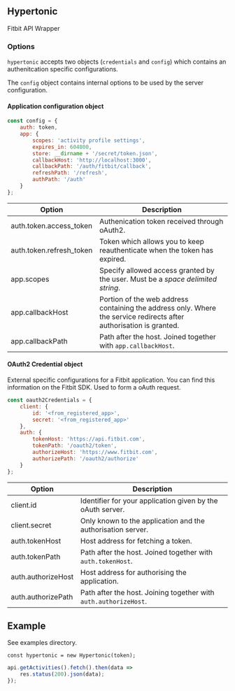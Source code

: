 
## Hypertonic

Fitbit API Wrapper

### Options

`hypertonic` accepts two objects (`credentials` and `config`) which contains an authenitcation specific configurations.

The `config` object contains internal options to be used by the server configuration.

#### Application configuration object

``` javascript
const config = {
    auth: token,
    app: {
        scopes: 'activity profile settings',
        expires_in: 604800,
        store: __dirname + '/secret/token.json',
        callbackHost: 'http://localhost:3000',
        callbackPath: '/auth/fitbit/callback',
        refreshPath: '/refresh',
        authPath: '/auth'
    }
};
```

| Option                   | Description                                                                                                         |
| ------------------------ | ------------------------------------------------------------------------------------------------------------------- |
| auth.token.access_token  | Authenication token received through oAuth2.                                                                        |
| auth.token.refresh_token | Token which allows you to keep reauthenticate when the token has expired.                                           |
| app.scopes               | Specify allowed access granted by the user. Must be a <i>space delimited string</i>.                                |
| app.callbackHost         | Portion of the web address containing the address only. Where the service redirects after authorisation is granted. |
| app.callbackPath         | Path after the host. Joined together with `app.callbackHost`.                                                       |


#### OAuth2 Credential object

External specific configurations for a Fitbit application. You can find this information on the Fitbit SDK. Used to form a oAuth request.

``` javascript
const oauth2Credentials = {
    client: {
        id: '<from_registered_app>',
        secret: '<from_registered_app>'
    },
    auth: {
        tokenHost: 'https://api.fitbit.com',
        tokenPath: '/oauth2/token',
        authorizeHost: 'https://www.fitbit.com',
        authorizePath: '/oauth2/authorize'
    }
};
```



| Option             | Description                                                      |
| ------------------ | ---------------------------------------------------------------- |
| client.id          | Identifier for your application given by the oAuth server.       |
| client.secret      | Only known to the application and the authorisation server.      |
| auth.tokenHost     | Host address for fetching a token.                               |
| auth.tokenPath     | Path after the host. Joined together with `auth.tokenHost`.      |
| auth.authorizeHost | Host address for authorising the application.                    |
| auth.authorizePath | Path after the host. Joining together with `auth.authorizeHost`. |


## Example

See examples directory.

`const hypertonic = new Hypertonic(token);`

```javascript
api.getActivities().fetch().then(data =>
    res.status(200).json(data);
});
```
